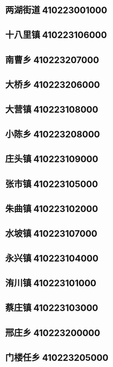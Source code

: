# 两湖街道 410223001000
# 十八里镇 410223106000
# 南曹乡 410223207000
# 大桥乡 410223206000
# 大营镇 410223108000
# 小陈乡 410223208000
# 庄头镇 410223109000
# 张市镇 410223105000
# 朱曲镇 410223102000
# 水坡镇 410223107000
# 永兴镇 410223104000
# 洧川镇 410223101000
# 蔡庄镇 410223103000
# 邢庄乡 410223200000
# 门楼任乡 410223205000

